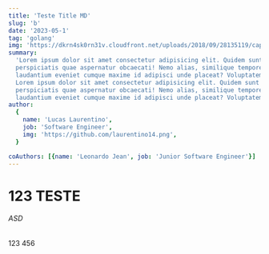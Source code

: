 ```yaml
---
title: 'Teste Title MD'
slug: 'b'
date: '2023-05-1'
tag: 'golang'
img: 'https://dkrn4sk0rn31v.cloudfront.net/uploads/2018/09/28135119/capa-docker.jpg'
summary:
  'Lorem ipsum dolor sit amet consectetur adipisicing elit. Quidem sunt id quis
  perspiciatis quae aspernatur obcaecati! Nemo alias, similique tempore
  laudantium eveniet cumque maxime id adipisci unde placeat? Voluptatem, fugiat.
  Lorem ipsum dolor sit amet consectetur adipisicing elit. Quidem sunt id quis
  perspiciatis quae aspernatur obcaecati! Nemo alias, similique tempore
  laudantium eveniet cumque maxime id adipisci unde placeat? Voluptatem, fugiat.'
author:
  {
    name: 'Lucas Laurentino',
    job: 'Software Engineer',
    img: 'https://github.com/laurentino14.png',
  }

coAuthors: [{name: 'Leonardo Jean', job: 'Junior Software Engineer'}]
---
```


# 123 TESTE

###### ASD

123 456
